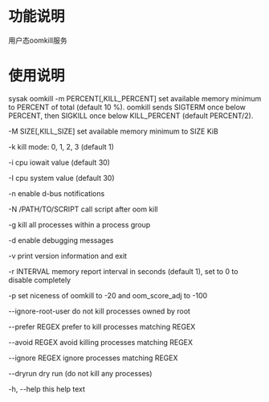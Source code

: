 # 功能说明
用户态oomkill服务

# 使用说明
sysak oomkill 
-m PERCENT[,KILL_PERCENT] set available memory minimum to PERCENT of total
                            (default 10 %).
                            oomkill sends SIGTERM once below PERCENT, then
                            SIGKILL once below KILL_PERCENT (default PERCENT/2).

  -M SIZE[,KILL_SIZE]       set available memory minimum to SIZE KiB

  -k                        kill mode: 0, 1, 2, 3 (default 1)

  -i                        cpu iowait value (default 30)

  -I                        cpu system value (default 30)

  -n                        enable d-bus notifications

  -N /PATH/TO/SCRIPT        call script after oom kill

  -g                        kill all processes within a process group

  -d                        enable debugging messages

  -v                        print version information and exit

  -r INTERVAL               memory report interval in seconds (default 1), set
                            to 0 to disable completely

  -p                        set niceness of oomkill to -20 and oom_score_adj to
                            -100

  --ignore-root-user        do not kill processes owned by root

  --prefer REGEX            prefer to kill processes matching REGEX

  --avoid REGEX             avoid killing processes matching REGEX

  --ignore REGEX            ignore processes matching REGEX

  --dryrun                  dry run (do not kill any processes)

  -h, --help                this help text



